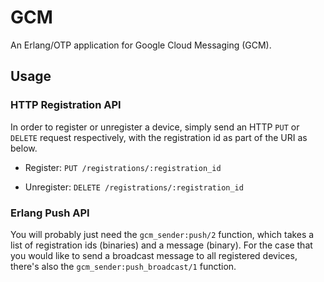 # GCM

An Erlang/OTP application for Google Cloud Messaging (GCM).

## Usage

### HTTP Registration API

In order to register or unregister a device, simply send an HTTP `PUT`
or `DELETE` request respectively, with the registration id as part of
the URI as below.

* Register: `PUT /registrations/:registration_id`

* Unregister: `DELETE /registrations/:registration_id`

### Erlang Push API

You will probably just need the `gcm_sender:push/2` function, which
takes a list of registration ids (binaries) and a message (binary).  For
the case that you would like to send a broadcast message to all
registered devices, there's also the `gcm_sender:push_broadcast/1`
function.
